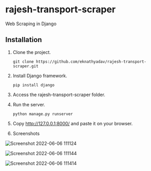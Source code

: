 # rajesh-transport-scraper
Web Scraping in Django
## Installation
1. Clone the project.
   ```
   git clone https://github.com/eknathyadav/rajesh-transport-scraper.git
   ```
2. Install Django framework.
   ```
   pip install django
   ```
3. Access the rajesh-transport-scraper folder.
4. Run the server.
   ```
   python manage.py runserver
   ```
5. Copy http://127.0.0.1:8000/  and paste it on your browser.

6. Screenshots

![Screenshot 2022-06-06 111124](https://user-images.githubusercontent.com/48616375/172102343-46b8bfb5-353c-4d3e-85e7-c02fb77968c5.png)

![Screenshot 2022-06-06 111144](https://user-images.githubusercontent.com/48616375/172102344-548fcac2-57e8-4c0e-8997-be70667b0902.png)

![Screenshot 2022-06-06 111414](https://user-images.githubusercontent.com/48616375/172102347-ded31d69-d976-48fd-96dc-5477e3a1cd24.png)


